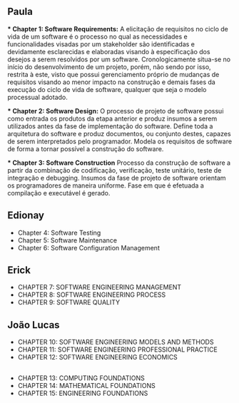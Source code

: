 ## Paula
<b>* Chapter 1: Software Requirements:</b>
A elicitação de requisitos no ciclo de vida de um software é o processo no qual as necessidades e funcionalidades visadas por um stakeholder são identificadas e devidamente esclarecidas e elaboradas visando à especificação dos desejos a serem resolvidos por um software. Cronologicamente situa-se no início do desenvolvimento de um projeto, porém, não sendo por isso, restrita à este, visto que possui gerenciamento próprio de mudanças de requisitos visando ao menor impacto na construção e demais fases da execução do ciclo de vida de software, qualquer que seja o modelo processual adotado.

<b>* Chapter 2: Software Design:</b>
O processo de projeto de software possui como entrada os produtos da etapa anterior e produz insumos a serem utilizados antes da fase de implementação do software. Define toda a arquitetura do software e produz documentos, ou conjunto destes, capazes de serem interpretados pelo programador. Modela os requisitos de software de forma a tornar possível a construção do software. 

<b>* Chapter 3: Software Construction</b>
Processo da construção de software a partir da combinação de codificação, verificação, teste unitário, teste de integração e debugging. Insumos da fase de projeto de software orientam os programadores de maneira uniforme. Fase em que é efetuada a compilação e executável é gerado. 

## Edionay
* Chapter 4: Software Testing
* Chapter 5: Software Maintenance
* Chapter 6: Software Configuration Management

## Erick
* CHAPTER 7: SOFTWARE ENGINEERING MANAGEMENT
* CHAPTER 8: SOFTWARE ENGINEERING PROCESS
* CHAPTER 9: SOFTWARE QUALITY

## João Lucas
* CHAPTER 10: SOFTWARE ENGINEERING MODELS AND METHODS 
* CHAPTER 11: SOFTWARE ENGINEERING PROFESSIONAL PRACTICE
* CHAPTER 12: SOFTWARE ENGINEERING ECONOMICS

##
* CHAPTER 13: COMPUTING FOUNDATIONS
* CHAPTER 14: MATHEMATICAL FOUNDATIONS
* CHAPTER 15: ENGINEERING FOUNDATIONS
